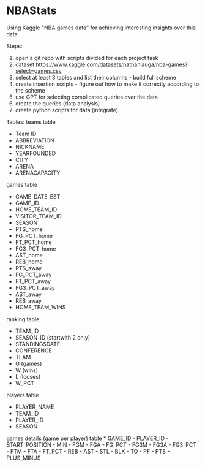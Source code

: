 # NBAStats
Using Kaggle "NBA games data" for achieving interesting insights over this data


Steps:
1. open a git repo with scripts divided for each project task
2. dataset https://www.kaggle.com/datasets/nathanlauga/nba-games?select=games.csv
3. select at least 3 tables and list their columns - build full scheme
4. create insertion scripts - figure out how to make it correctly according to the scheme
5. use GPT for selecting complicated queries over the data
6. create the queries (data analysis)
7. create python scripts for data (integrate)

Tables:
teams table
* Team ID
* ABBREVIATION
* NICKNAME
* YEARFOUNDED
* CITY
* ARENA
* ARENACAPACITY

games table
* GAME_DATE_EST
* GAME_ID
* HOME_TEAM_ID
* VISITOR_TEAM_ID
* SEASON
* PTS_home
* FG_PCT_home
* FT_PCT_home
* FG3_PCT_home
* AST_home
* REB_home
* PTS_away
* FG_PCT_away
* FT_PCT_away
* FG3_PCT_away
* AST_away
* REB_away
* HOME_TEAM_WINS

ranking table
* TEAM_ID
* SEASON_ID (startwith 2 only)
* STANDINGSDATE
* CONFERENCE
* TEAM
* G (games)
* W (wins)
* L (looses)
* W_PCT

players table
* PLAYER_NAME
* TEAM_ID
* PLAYER_ID
* SEASON

games details (game per player) table
	* GAME_ID
	- PLAYER_ID
	- START_POSITION
	- MIN
	- FGM
	- FGA
	- FG_PCT
	- FG3M
	- FG3A
	- FG3_PCT
	- FTM
	- FTA
	- FT_PCT
	- REB
	- AST
	- STL
	- BLK
	- TO
	- PF
	- PTS
	- PLUS_MINUS
